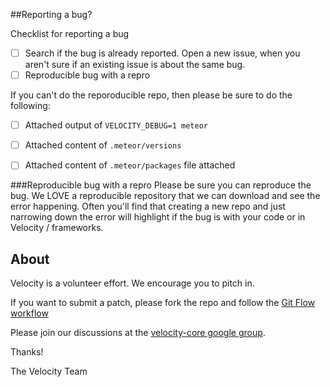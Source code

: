 ##Reporting a bug?


Checklist for reporting a bug

* [ ] Search if the bug is already reported. Open a new issue, when you aren't sure if an existing issue is about        the same bug.
* [ ] Reproducible bug with a repro 

If you can't do the reporoducible repo, then please be sure to do the following:

* [ ] Attached output of `VELOCITY_DEBUG=1 meteor`
* [ ] Attached content of `.meteor/versions` 
* [ ] Attached content of `.meteor/packages` file attached


###Reproducible bug with a repro
Please be sure you can reproduce the bug. We LOVE a reproducible repository that we can download and see the error happening. Often you'll find that creating a new repo and just narrowing down the error will highlight if the bug is with your code or in Velocity / frameworks.


## About
Velocity is a volunteer effort. We encourage you to pitch in.

If you want to submit a patch, please fork the repo and follow the [Git Flow workflow](http://jeffkreeftmeijer.com/2010/why-arent-you-using-git-flow/)

Please join our discussions at the [velocity-core google group](https://groups.google.com/forum/#!forum/velocity-core).

Thanks!

The Velocity Team
